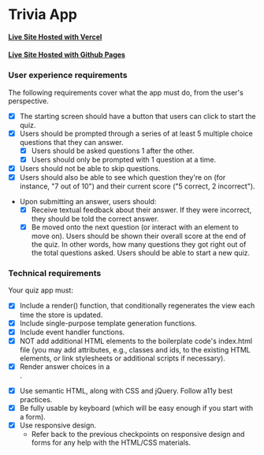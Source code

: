 # Trivia App

#### [Live Site Hosted with Vercel](https://trivia-app-psi.vercel.app/)

#### [Live Site Hosted with Github Pages](https://domcodesjs.github.io/trivia-app/)

### User experience requirements

The following requirements cover what the app must do, from the user's perspective.

- [x] The starting screen should have a button that users can click to start the quiz.
- [x] Users should be prompted through a series of at least 5 multiple choice questions that they can answer.
  - [x] Users should be asked questions 1 after the other.
  - [x] Users should only be prompted with 1 question at a time.
- [x] Users should not be able to skip questions.
- [x] Users should also be able to see which question they're on (for instance, "7 out of 10") and their current score ("5 correct, 2 incorrect").
- Upon submitting an answer, users should:
  - [x] Receive textual feedback about their answer. If they were incorrect, they should be told the correct answer.
  - [x] Be moved onto the next question (or interact with an element to move on). Users should be shown their overall score at the end of the quiz. In other words, how many questions they got right out of the total questions asked. Users should be able to start a new quiz.

### Technical requirements

Your quiz app must:

- [x] Include a render() function, that conditionally regenerates the view each time the store is updated.
- [x] Include single-purpose template generation functions.
- [x] Include event handler functions.
- [x] NOT add additional HTML elements to the boilerplate code's index.html file (you may add attributes, e.g., classes and ids, to the existing HTML elements, or link stylesheets or additional scripts if necessary).
- [x] Render answer choices in a <form>.
- [x] Use semantic HTML, along with CSS and jQuery.
      Follow a11y best practices.
- [x] Be fully usable by keyboard (which will be easy enough if you start with a form).
- [x] Use responsive design.
  - Refer back to the previous checkpoints on responsive design and forms for any help with the HTML/CSS materials.
